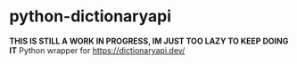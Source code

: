 # python-dictionaryapi

**THIS IS STILL A WORK IN PROGRESS, IM JUST TOO LAZY TO KEEP DOING IT**
Python wrapper for https://dictionaryapi.dev/
